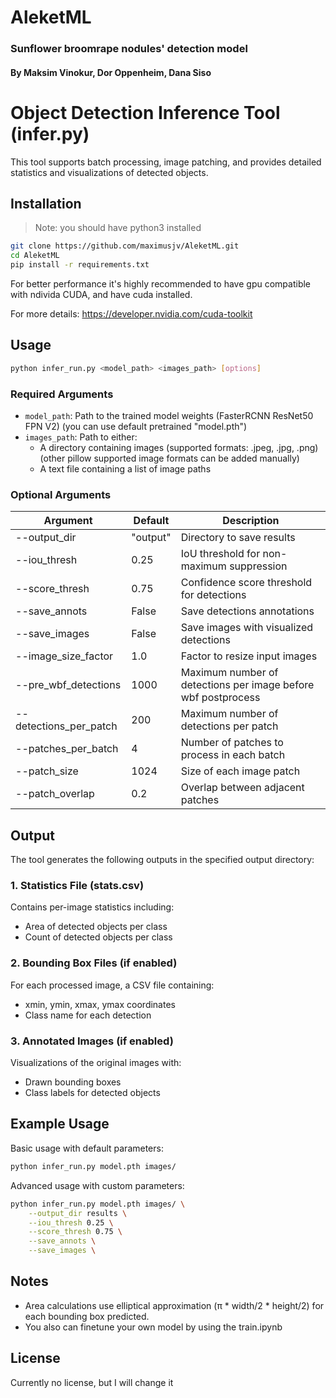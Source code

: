 # AleketML
### Sunflower broomrape nodules' detection model
#### By Maksim Vinokur, Dor Oppenheim, Dana Siso

# Object Detection Inference Tool (infer.py)
This tool supports batch processing, image patching, and provides detailed statistics and visualizations of detected objects.

## Installation

>Note: you should have python3 installed

```bash
git clone https://github.com/maximusjv/AleketML.git
cd AleketML
pip install -r requirements.txt
```

For better performance it's highly recommended to have gpu compatible with ndivida CUDA, and have cuda installed.

For more details: https://developer.nvidia.com/cuda-toolkit

## Usage

```bash
python infer_run.py <model_path> <images_path> [options]
```

### Required Arguments

- `model_path`: Path to the trained model weights (FasterRCNN ResNet50 FPN V2) (you can use default pretrained "model.pth")
- `images_path`: Path to either:
  - A directory containing images (supported formats: .jpeg, .jpg, .png) (other pillow supported image formats can be added manually)
  - A text file containing a list of image paths

### Optional Arguments

| Argument | Default | Description |
|----------|---------|-------------|
| --output_dir | "output" | Directory to save results |
| --iou_thresh | 0.25 | IoU threshold for non-maximum suppression |
| --score_thresh | 0.75 | Confidence score threshold for detections |
| --save_annots | False | Save detections annotations |
| --save_images | False | Save images with visualized detections |
| --image_size_factor | 1.0 | Factor to resize input images |
| --pre_wbf_detections | 1000 | Maximum number of detections per image before wbf postprocess  |
| --detections_per_patch | 200 | Maximum number of detections per patch |
| --patches_per_batch | 4 | Number of patches to process in each batch |
| --patch_size | 1024 | Size of each image patch |
| --patch_overlap | 0.2 | Overlap between adjacent patches |

## Output

The tool generates the following outputs in the specified output directory:

### 1. Statistics File (stats.csv)
Contains per-image statistics including:
- Area of detected objects per class
- Count of detected objects per class

### 2. Bounding Box Files (if enabled)
For each processed image, a CSV file containing:
- xmin, ymin, xmax, ymax coordinates
- Class name for each detection

### 3. Annotated Images (if enabled)
Visualizations of the original images with:
- Drawn bounding boxes
- Class labels for detected objects

## Example Usage

Basic usage with default parameters:
```bash
python infer_run.py model.pth images/
```

Advanced usage with custom parameters:
```bash
python infer_run.py model.pth images/ \
    --output_dir results \
    --iou_thresh 0.25 \
    --score_thresh 0.75 \
    --save_annots \
    --save_images \
```

## Notes

- Area calculations use elliptical approximation (π * width/2 * height/2) for each bounding box predicted.
- You also can finetune your own model by using the train.ipynb

## License
Currently no license, but I will change it